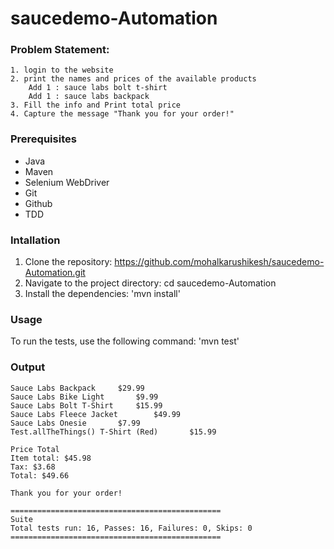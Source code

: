 # saucedemo-Automation 

### Problem Statement:
    1. login to the website
	2. print the names and prices of the available products
		Add 1 : sauce labs bolt t-shirt
		Add 1 : sauce labs backpack
	3. Fill the info and Print total price
	4. Capture the message "Thank you for your order!"

### Prerequisites
- Java
- Maven
- Selenium WebDriver
- Git
- Github
- TDD

### Intallation
1. Clone the repository: https://github.com/mohalkarushikesh/saucedemo-Automation.git
2. Navigate to the project directory: cd saucedemo-Automation 
3. Install the dependencies: 'mvn install'

### Usage
To run the tests, use the following command: 'mvn test'

### Output

```
Sauce Labs Backpack		$29.99
Sauce Labs Bike Light		$9.99
Sauce Labs Bolt T-Shirt		$15.99
Sauce Labs Fleece Jacket		$49.99
Sauce Labs Onesie		$7.99
Test.allTheThings() T-Shirt (Red)		$15.99

Price Total
Item total: $45.98
Tax: $3.68
Total: $49.66

Thank you for your order!

===============================================
Suite
Total tests run: 16, Passes: 16, Failures: 0, Skips: 0
===============================================

```
